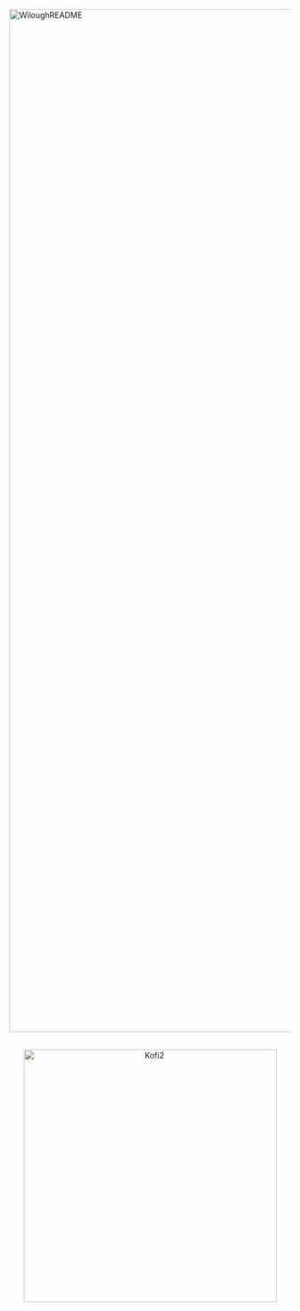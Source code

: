 <img width="1834" alt="WiloughREADME" src="https://github.com/wilough/wilough/assets/130022297/76180da6-f1e2-4a40-8911-3850da6fad30">

  <br>
  <br>
<p align="center">
<img width="453" alt="Kofi2" src="https://github.com/wilough/wilough/assets/130022297/08c9bf47-b53f-4620-aeb3-0142f5cf61d2">
</p>
